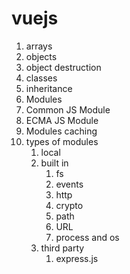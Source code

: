 # vuejs


1. arrays
2. objects
3. object destruction
5. classes
6. inheritance
7. Modules
8. Common JS Module 
9. ECMA JS Module 
10. Modules caching
11. types of modules 
    1. local 
    2. built in 
        1. fs 
        2. events
        3. http 
        4. crypto
        5. path 
        6. URL
        7. process and os 
    3. third party
        1. express.js 
 